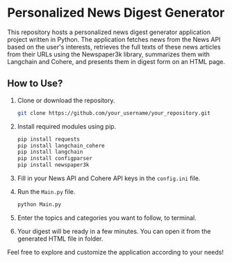 # Personalized News Digest Generator

This repository hosts a personalized news digest generator application project written in Python. The application fetches news from the News API based on the user's interests, retrieves the full texts of these news articles from their URLs using the Newspaper3k library, summarizes them with Langchain and Cohere, and presents them in digest form on an HTML page.

## How to Use?

1. Clone or download the repository.
   
   ```bash
   git clone https://github.com/your_username/your_repository.git
   ```

2. Install required modules using pip.
   
   ```bash
   pip install requests
   pip install langchain_cohere
   pip install langchain
   pip install configparser
   pip install newspaper3k
   ```

3. Fill in your News API and Cohere API keys in the `config.ini` file.

4. Run the `Main.py` file.
   
   ```bash
   python Main.py
   ```

5. Enter the topics and categories you want to follow, to terminal.

6. Your digest will be ready in a few minutes. You can open it from the generated HTML file in folder.
   
Feel free to explore and customize the application according to your needs!
